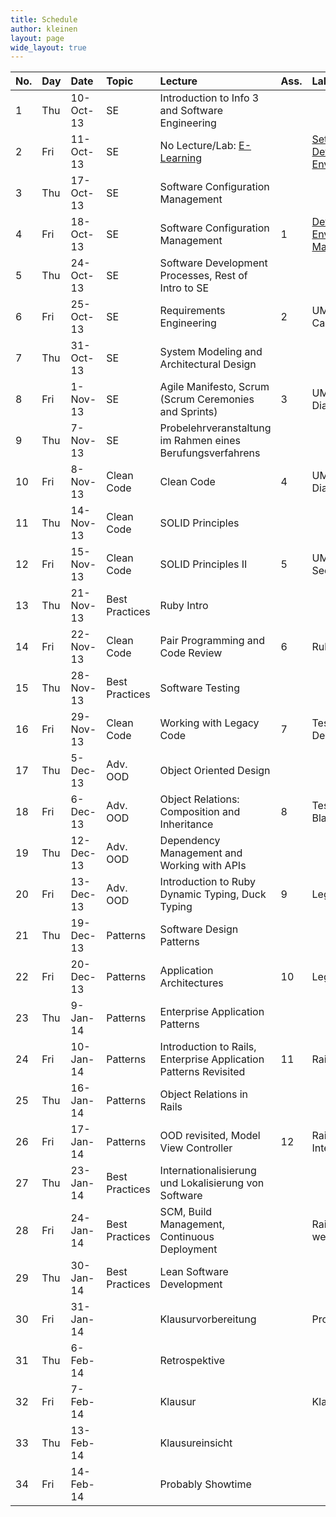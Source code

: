 ```yaml
---
title: Schedule
author: kleinen
layout: page
wide_layout: true
---
```

|No.|Day|Date|Topic|Lecture|Ass.|Lab (Friday)|
|:------|:------|:------|:------|:------|:------|:------|
|1|Thu|10-Oct-13|SE|Introduction to Info 3 and Software Engineering|||
|2|Fri|11-Oct-13|SE|No Lecture/Lab: [E-Learning](../labs/lab-00.html)||[Setup your Development Environment](../labs/lab-00.html)|
|3|Thu|17-Oct-13|SE|Software Configuration Management|||
|4|Fri|18-Oct-13|SE|Software Configuration Management|1|[Development Environment & GIT, Markdown](../labs/lab-01.html)|
|5|Thu|24-Oct-13|SE|Software Development Processes, Rest of Intro to SE|||
|6|Fri|25-Oct-13|SE|Requirements Engineering|2|UML Part I: Use Cases|
|7|Thu|31-Oct-13|SE|System Modeling and Architectural Design|||
|8|Fri|1-Nov-13|SE|Agile Manifesto, Scrum (Scrum Ceremonies and Sprints) |3|UML Part II: Class Diagrams|
|9|Thu|7-Nov-13|SE|Probelehrveranstaltung im Rahmen eines Berufungsverfahrens|||
|10|Fri|8-Nov-13|Clean Code|Clean Code|4|UML Part III: State Diagrams|
|11|Thu|14-Nov-13|Clean Code|SOLID Principles|||
|12|Fri|15-Nov-13|Clean Code|SOLID Principles II|5|UML Part IV: Sequence Diagrams|
|13|Thu|21-Nov-13|Best Practices|Ruby Intro|||
|14|Fri|22-Nov-13|Clean Code|Pair Programming and Code Review|6|Ruby Exercise|
|15|Thu|28-Nov-13|Best Practices|Software Testing|||
|16|Fri|29-Nov-13|Clean Code|Working with Legacy Code|7|Testing 1: Test Driven Design|
|17|Thu|5-Dec-13|Adv. OOD|Object Oriented Design|||
|18|Fri|6-Dec-13|Adv. OOD|Object Relations: Composition and Inheritance|8|Testing 2: Black-/Whiteboxtests|
|19|Thu|12-Dec-13|Adv. OOD|Dependency Management and Working with APIs|||
|20|Fri|13-Dec-13|Adv. OOD|Introduction to Ruby Dynamic Typing, Duck Typing|9|Legacy Code Kata I|
|21|Thu|19-Dec-13|Patterns|Software Design Patterns|||
|22|Fri|20-Dec-13|Patterns|Application Architectures|10|Legacy Code Kata II|
|23|Thu|9-Jan-14|Patterns|Enterprise Application Patterns|||
|24|Fri|10-Jan-14|Patterns|Introduction to Rails, Enterprise Application Patterns Revisited|11|Rails Start|
|25|Thu|16-Jan-14|Patterns|Object Relations in Rails|||
|26|Fri|17-Jan-14|Patterns|OOD revisited, Model View Controller|12|Rails Feature & Internationalisation|
|27|Thu|23-Jan-14|Best Practices|Internationalisierung und Lokalisierung von Software|||
|28|Fri|24-Jan-14|Best Practices|SCM, Build Management, Continuous Deployment||Rails Feature (two weeks time for that)|
|29|Thu|30-Jan-14|Best Practices|Lean Software Development|||
|30|Fri|31-Jan-14||Klausurvorbereitung||Probeklausur|
|31|Thu|6-Feb-14||Retrospektive|||
|32|Fri|7-Feb-14||Klausur||Klausur|
|33|Thu|13-Feb-14||Klausureinsicht|||
|34|Fri|14-Feb-14||Probably Showtime|||




